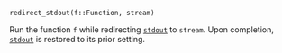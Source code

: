 ```
redirect_stdout(f::Function, stream)
```

Run the function `f` while redirecting [`stdout`](@ref) to `stream`. Upon completion, [`stdout`](@ref) is restored to its prior setting.
